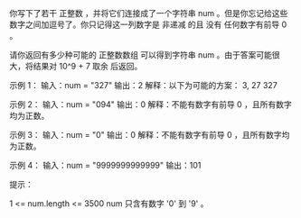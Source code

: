 你写下了若干 正整数 ，并将它们连接成了一个字符串 num 。但是你忘记给这些数字之间加逗号了。你只记得这一列数字是 非递减 的且
没有 任何数字有前导 0 。

请你返回有多少种可能的 正整数数组 可以得到字符串 num 。由于答案可能很大，将结果对 10^9 + 7 取余 后返回。

示例 1：
输入：num = "327"
输出：2
解释：以下为可能的方案：
3, 27
327

示例 2：
输入：num = "094"
输出：0
解释：不能有数字有前导 0 ，且所有数字均为正数。

示例 3：
输入：num = "0"
输出：0
解释：不能有数字有前导 0 ，且所有数字均为正数。

示例 4：
输入：num = "9999999999999"
输出：101

提示：

1 <= num.length <= 3500
num 只含有数字 '0' 到 '9' 。
